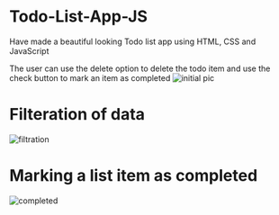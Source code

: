 # Todo-List-App-JS
Have made a beautiful looking Todo list app using HTML, CSS and JavaScript

The user can use the delete option to delete the todo item and use the check button to mark an item as completed
![initial pic](https://user-images.githubusercontent.com/85281998/125294109-a1b05780-e341-11eb-83b5-2437598bd4cd.PNG)

# Filteration of data

![filtration](https://user-images.githubusercontent.com/85281998/125294095-9fe69400-e341-11eb-8336-e2c6b98e019f.PNG)

# Marking a list item as completed

![completed](https://user-images.githubusercontent.com/85281998/125294112-a248ee00-e341-11eb-94ad-98d4eb88ff24.PNG)
